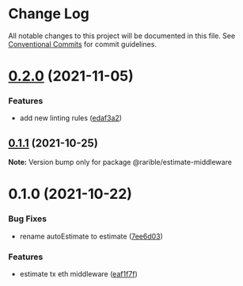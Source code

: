 # Change Log

All notable changes to this project will be documented in this file.
See [Conventional Commits](https://conventionalcommits.org) for commit guidelines.

# [0.2.0](https://github.com/rariblecom/ts-common/compare/@rarible/estimate-middleware@0.1.1...@rarible/estimate-middleware@0.2.0) (2021-11-05)


### Features

* add new linting rules ([edaf3a2](https://github.com/rariblecom/ts-common/commit/edaf3a2a01dc93289d3b423f933d326e86205763))





## [0.1.1](https://github.com/rariblecom/ts-common/compare/@rarible/estimate-middleware@0.1.0...@rarible/estimate-middleware@0.1.1) (2021-10-25)

**Note:** Version bump only for package @rarible/estimate-middleware





# 0.1.0 (2021-10-22)


### Bug Fixes

* rename autoEstimate to estimate ([7ee6d03](https://github.com/rariblecom/ts-common/commit/7ee6d036cf7883bbc880177f61ccad7216fb6758))


### Features

* estimate tx eth middleware ([eaf1f7f](https://github.com/rariblecom/ts-common/commit/eaf1f7f5028fdfd2c68c68c6f77866c1d44eafd7))
